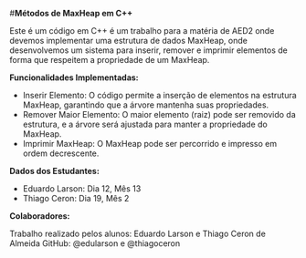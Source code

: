 #**Métodos de MaxHeap em C++**

Este é um código em C++ é um trabalho para a matéria de AED2 onde devemos implementar  uma estrutura de dados MaxHeap, onde desenvolvemos um sistema para inserir, remover e imprimir elementos de forma que respeitem a propriedade de um MaxHeap.

**Funcionalidades Implementadas:**

- Inserir Elemento: O código permite a inserção de elementos na estrutura MaxHeap, garantindo que a árvore mantenha suas propriedades.
- Remover Maior Elemento: O maior elemento (raiz) pode ser removido da estrutura, e a árvore será ajustada para manter a propriedade do MaxHeap.
- Imprimir MaxHeap: O MaxHeap pode ser percorrido e impresso em ordem decrescente.

**Dados dos Estudantes:**

- Eduardo Larson: Dia 12, Mês 13
- Thiago Ceron: Dia 19, Mês 2

**Colaboradores:**

Trabalho realizado pelos alunos: Eduardo Larson e Thiago Ceron de Almeida
GitHub: @edularson e @thiagoceron
